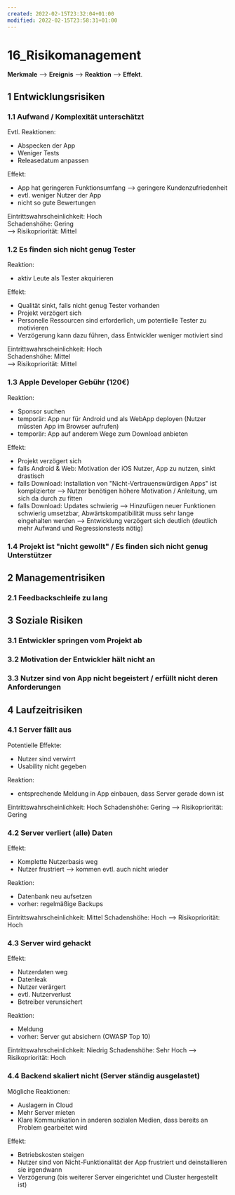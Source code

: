 ```yaml
---
created: 2022-02-15T23:32:04+01:00
modified: 2022-02-15T23:58:31+01:00
---
```


# 16_Risikomanagement

**Merkmale** --> **Ereignis** --> **Reaktion** --> **Effekt**.


## 1 Entwicklungsrisiken

### 1.1 Aufwand / Komplexität unterschätzt

Evtl. Reaktionen:
  - Abspecken der App
  - Weniger Tests
  - Releasedatum anpassen

Effekt:
  - App hat geringeren Funktionsumfang --> geringere Kundenzufriedenheit
  - evtl. weniger Nutzer der App
  - nicht so gute Bewertungen

Eintrittswahrscheinlichkeit: Hoch\
Schadenshöhe: Gering\
--> Risikopriorität: Mittel

### 1.2 Es finden sich nicht genug Tester

Reaktion:
  - aktiv Leute als Tester akquirieren

Effekt:
  - Qualität sinkt, falls nicht genug Tester vorhanden
  - Projekt verzögert sich
  - Personelle Ressourcen sind erforderlich, um potentielle Tester zu motivieren
  - Verzögerung kann dazu führen, dass Entwickler weniger motiviert sind

Eintrittswahrscheinlichkeit: Hoch\
Schadenshöhe: Mittel\
--> Risikopriorität: Mittel

### 1.3 Apple Developer Gebühr (120€)

Reaktion:
  - Sponsor suchen
  - temporär: App nur für Android und als WebApp deployen (Nutzer müssten App im Browser aufrufen)
  - temporär: App auf anderem Wege zum Download anbieten

Effekt:
  - Projekt verzögert sich
  - falls Android & Web: Motivation der iOS Nutzer, App zu nutzen, sinkt drastisch
  - falls Download: Installation von "Nicht-Vertrauenswürdigen Apps" ist komplizierter --> Nutzer benötigen höhere Motivation / Anleitung, um sich da durch zu fitten
  - falls Download: Updates schwierig --> Hinzufügen neuer Funktionen schwierig umsetzbar, Abwärtskompatibilität muss sehr lange eingehalten werden --> Entwicklung verzögert sich deutlich (deutlich mehr Aufwand und Regressionstests nötig)

### 1.4 Projekt ist "nicht gewollt" / Es finden sich nicht genug Unterstützer

## 2 Managementrisiken

### 2.1 Feedbackschleife zu lang

## 3 Soziale Risiken 

### 3.1 Entwickler springen vom Projekt ab

### 3.2 Motivation der Entwickler hält nicht an

### 3.3 Nutzer sind von App nicht begeistert / erfüllt nicht deren Anforderungen

## 4 Laufzeitrisiken

### 4.1 Server fällt aus

Potentielle Effekte:
  - Nutzer sind verwirrt
  - Usability nicht gegeben

Reaktion:
  - entsprechende Meldung in App einbauen, dass Server gerade down ist

Eintrittswahrscheinlichkeit: Hoch
Schadenshöhe: Gering
--> Risikopriorität: Gering

### 4.2 Server verliert (alle) Daten

Effekt:
  - Komplette Nutzerbasis weg
  - Nutzer frustriert --> kommen evtl. auch nicht wieder

Reaktion:
  - Datenbank neu aufsetzen
  - vorher: regelmäßige Backups

Eintrittswahrscheinlichkeit: Mittel
Schadenshöhe: Hoch
--> Risikopriorität: Hoch

### 4.3 Server wird gehackt

Effekt:
  - Nutzerdaten weg
  - Datenleak
  - Nutzer verärgert
  - evtl. Nutzerverlust
  - Betreiber verunsichert

Reaktion:
  - Meldung
  - vorher: Server gut absichern (OWASP Top 10)

Eintrittswahrscheinlichkeit: Niedrig
Schadenshöhe: Sehr Hoch
--> Risikopriorität: Hoch

### 4.4 Backend skaliert nicht (Server ständig ausgelastet)

Mögliche Reaktionen:
  - Auslagern in Cloud
  - Mehr Server mieten
  - Klare Kommunikation in anderen sozialen Medien, dass bereits an Problem gearbeitet wird

Effekt:
  - Betriebskosten steigen
  - Nutzer sind von Nicht-Funktionalität der App frustriert und deinstallieren sie irgendwann
  - Verzögerung (bis weiterer Server eingerichtet und Cluster hergestellt ist)

